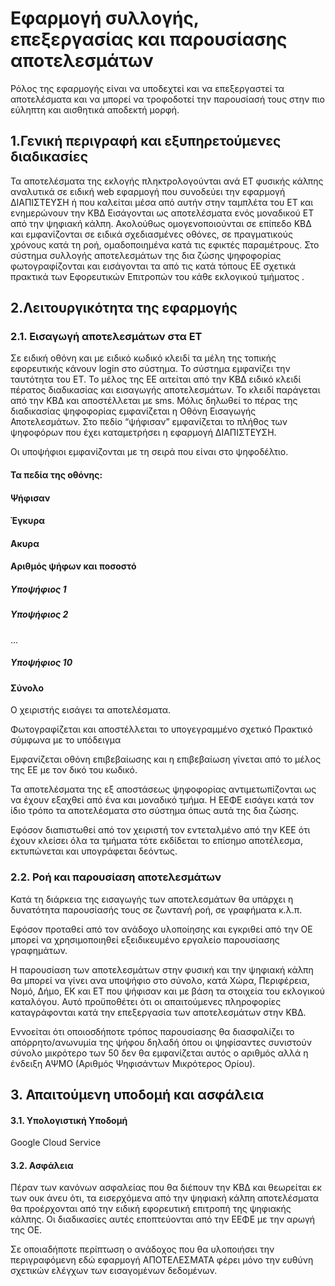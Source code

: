 # Εφαρμογή συλλογής, επεξεργασίας και παρουσίασης αποτελεσμάτων
 
 
Ρόλος της εφαρμογής είναι να υποδεχτεί και να επεξεργαστεί τα αποτελέσματα και να μπορεί να τροφοδοτεί την παρουσίασή τους στην πιο εύληπτη και αισθητικά αποδεκτή  μορφή.

## 1.Γενική περιγραφή και εξυπηρετούμενες διαδικασίες
Τα αποτελέσματα της εκλογής πληκτρολογούνται ανά ΕΤ φυσικής κάλπης αναλυτικά σε ειδική web εφαρμογή που συνοδεύει την εφαρμογή  ΔΙΑΠΙΣΤΕΥΣΗ ή που καλείται μέσα από αυτήν στην ταμπλέτα του ΕΤ και ενημερώνουν την ΚΒΔ
Εισάγονται ως αποτελέσματα ενός μοναδικού ΕΤ από την ψηφιακή κάλπη.
Ακολούθως ομογενοποιούνται σε επίπεδο ΚΒΔ και εμφανίζονται σε ειδικά σχεδιασμένες οθόνες, σε πραγματικούς χρόνους κατά τη ροή, ομαδοποιημένα κατά τις εφικτές παραμέτρους.
Στο σύστημα συλλογής αποτελεσμάτων της δια ζώσης ψηφοφορίας φωτογραφίζονται και εισάγονται τα από τις κατά τόπους ΕΕ σχετικά πρακτικά των Εφορευτικών Επιτροπών του κάθε εκλογικού τμήματος .


## 2.Λειτουργικότητα  της εφαρμογής

### 2.1. Εισαγωγή αποτελεσμάτων στα ΕΤ

Σε ειδική οθόνη και με ειδικό κωδικό κλειδί τα μέλη της τοπικής εφορευτικής κάνουν login στο σύστημα. Το σύστημα εμφανίζει την ταυτότητα του ΕΤ.  Το μέλος της ΕΕ αιτείται από την ΚΒΔ ειδικό κλειδί πέρατος διαδικασίας και εισαγωγής αποτελεσμάτων.  Το κλειδί παράγεται από την ΚΒΔ και αποστέλλεται με sms.  Μόλις δηλωθεί το πέρας της διαδικασίας ψηφοφορίας εμφανίζεται η Οθόνη Εισαγωγής Αποτελεσμάτων. Στο πεδίο “ψήφισαν” εμφανίζεται το πλήθος των ψηφοφόρων που έχει καταμετρήσει η εφαρμογή ΔΙΑΠΙΣΤΕΥΣΗ.

Οι υποψήφιοι εμφανίζονται με τη σειρά που είναι στο ψηφοδέλτιο.


#### Τα πεδία της οθόνης:
#### Ψήφισαν
#### Έγκυρα
#### Ακυρα
#### Αριθμός ψήφων και ποσοστό
##### Υποψήφιος 1
##### Υποψήφιος 2
...
##### Υποψήφιος 10
#### Σύνολο

Ο χειριστής εισάγει τα αποτελέσματα.

Φωτογραφίζεται και αποστέλλεται το υπογεγραμμένο σχετικό Πρακτικό σύμφωνα με το υπόδειγμα

Εμφανίζεται οθόνη επιβεβαίωσης και η επιβεβαίωση γίνεται από το μέλος της ΕΕ με τον δικό του κωδικό.
 
Τα αποτελέσματα της εξ αποστάσεως ψηφοφορίας αντιμετωπίζονται ως να έχουν εξαχθεί από ένα και μοναδικό τμήμα.  Η  ΕΕΦΕ εισάγει κατά τον ίδιο τρόπο τα αποτελέσματα στο σύστημα όπως αυτά της δια ζώσης.
 
Εφόσον διαπιστωθεί από τον χειριστή τον εντεταλμένο από την ΚΕΕ ότι έχουν κλείσει όλα τα τμήματα τότε εκδίδεται το επίσημο αποτέλεσμα, εκτυπώνεται και υπογράφεται δεόντως.
 
### 2.2. Ροή και παρουσίαση αποτελεσμάτων 

Κατά τη διάρκεια της εισαγωγής των αποτελεσμάτων θα υπάρχει η δυνατότητα παρουσίασής τους σε ζωντανή ροή,  σε γραφήματα κ.λ.π.

Εφόσον προταθεί από τον ανάδοχο υλοποίησης και εγκριθεί από την ΟΕ μπορεί να χρησιμοποιηθεί εξειδικευμένο εργαλείο παρουσίασης γραφημάτων.

Η παρουσίαση των αποτελεσμάτων στην φυσική και την ψηφιακή κάλπη θα μπορεί να γίνει ανα υποψήφιο στο σύνολο, κατά Χώρα, Περιφέρεια, Νομό, Δήμο, ΕΚ και ΕΤ που ψήφισαν και με βάση τα στοιχεία του εκλογικού καταλόγου.  Αυτό προϋποθέτει ότι οι απαιτούμενες πληροφορίες καταγράφονται κατά την επεξεργασία των αποτελεσμάτων στην ΚΒΔ.
 
Εννοείται ότι οποιοσδήποτε τρόπος παρουσίασης θα διασφαλίζει το απόρρητο/ανωνυμία της ψήφου δηλαδή όπου οι ψηφίσαντες συνιστούν σύνολο μικρότερο των 50 δεν θα εμφανίζεται αυτός ο αριθμός αλλά η ένδειξη ΑΨΜΟ (Αριθμός Ψηφισάντων Μικρότερος Ορίου).

## 3. Απαιτούμενη υποδομή και ασφάλεια

#### 3.1. Υπολογιστική Υποδομή 
Google Cloud Service

#### 3.2. Ασφάλεια 
Πέραν των  κανόνων ασφαλείας που θα διέπουν την ΚΒΔ και  θεωρείται εκ των ουκ άνευ ότι, τα εισερχόμενα από την ψηφιακή κάλπη αποτελέσματα θα προέρχονται από την ειδική εφορευτική επιτροπή της ψηφιακής κάλπης.  Οι διαδικασίες αυτές εποπτεύονται από την ΕΕΦΕ με την αρωγή της ΟΕ.

Σε οποιαδήποτε περίπτωση ο ανάδοχος που θα υλοποιήσει την περιγραφόμενη εδώ εφαρμογή ΑΠΟΤΕΛΕΣΜΑΤΑ φέρει μόνο την ευθύνη σχετικών ελέγχων των εισαγομένων δεδομένων.  
